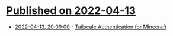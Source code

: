 # [Published on 2022-04-13](index.md)

* [2022-04-13, 20:09:00](https://news.ycombinator.com/item?id=31019634) - [Tailscale Authentication for Minecraft](https://tailscale.com/blog/tailscale-auth-minecraft/)
